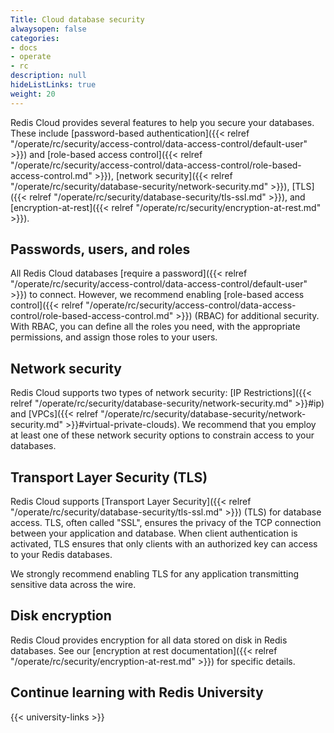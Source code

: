 ```yaml
---
Title: Cloud database security
alwaysopen: false
categories:
- docs
- operate
- rc
description: null
hideListLinks: true
weight: 20
---
```


Redis Cloud provides several features to help you secure your databases. These include
[password-based authentication]({{< relref "/operate/rc/security/access-control/data-access-control/default-user" >}}) and [role-based access control]({{< relref "/operate/rc/security/access-control/data-access-control/role-based-access-control.md" >}}),
[network security]({{< relref "/operate/rc/security/database-security/network-security.md" >}}), [TLS]({{< relref "/operate/rc/security/database-security/tls-ssl.md" >}}), and [encryption-at-rest]({{< relref "/operate/rc/security/encryption-at-rest.md" >}}).

## Passwords, users, and roles

All Redis Cloud databases [require a password]({{< relref "/operate/rc/security/access-control/data-access-control/default-user" >}}) to connect. However, we recommend enabling [role-based access control]({{< relref "/operate/rc/security/access-control/data-access-control/role-based-access-control.md" >}}) (RBAC) for additional security. With RBAC, you can define
all the roles you need, with the appropriate permissions, and assign those roles
to your users.

## Network security

Redis Cloud supports two types of network security: [IP Restrictions]({{< relref "/operate/rc/security/database-security/network-security.md" >}}#ip) and [VPCs]({{< relref "/operate/rc/security/database-security/network-security.md" >}}#virtual-private-clouds). We recommend that you employ at least one of these network security options to constrain access to your databases.

## Transport Layer Security (TLS)

Redis Cloud supports [Transport Layer Security]({{< relref "/operate/rc/security/database-security/tls-ssl.md" >}}) (TLS) for database access. TLS, often called "SSL", ensures the privacy of the TCP connection between your application and database. When client
authentication is activated, TLS ensures that only clients with an authorized key can access to your Redis databases.

We strongly recommend enabling TLS for any application transmitting sensitive data across the wire.

## Disk encryption

Redis Cloud provides encryption for all data stored on disk in Redis databases. See our [encryption at rest documentation]({{< relref "/operate/rc/security/encryption-at-rest.md" >}}) for specific details.

## Continue learning with Redis University

{{< university-links >}}
